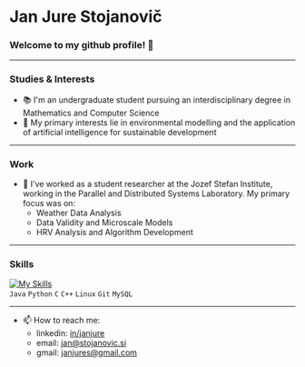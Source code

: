 # Jan Jure Stojanovič
### Welcome to my github profile! 👋
---
### Studies & Interests
- 📚 I'm an undergraduate student pursuing an interdisciplinary degree in Mathematics and Computer Science
- 🌱 My primary interests lie in environmental modelling and the application of artificial intelligence for sustainable development 
---
### Work 
- 💼 I've worked as a student researcher at the Jozef Stefan Institute, working in the Parallel and Distributed Systems Laboratory. My primary focus was on:
  * Weather Data Analysis
  * Data Validity and Microscale Models
  * HRV Analysis and Algorithm Development
---
### Skills
[![My Skills](https://skillicons.dev/icons?i=java,py,c,cpp,linux,git,mysql)](https://skillicons.dev)\
`Java` `Python` `C` `C++` `Linux` `Git` `MySQL`

---
- 📫 How to reach me:
  * linkedin: [in/janjure](https://www.linkedin.com/in/jan-jure-stojanovi%C4%8D-139964237/)
  * email: jan@stojanovic.si
  * gmail: janjures@gmail.com
